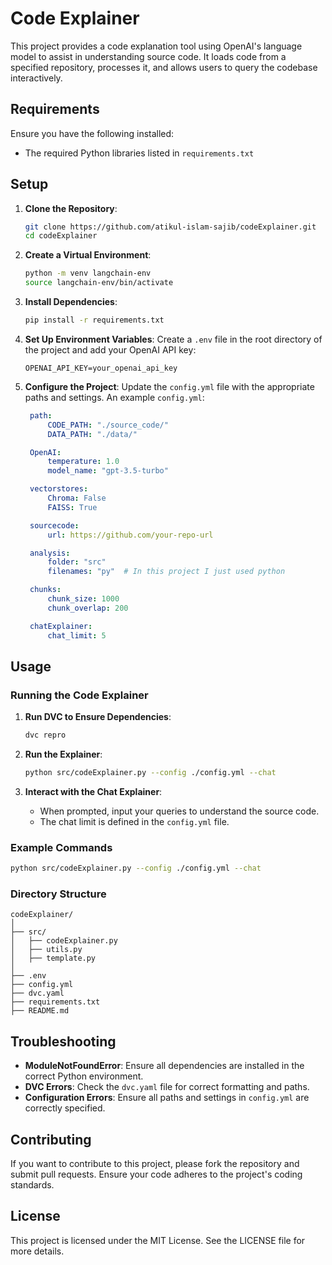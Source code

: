 # Code Explainer

This project provides a code explanation tool using OpenAI's language model to assist in understanding source code. It loads code from a specified repository, processes it, and allows users to query the codebase interactively.

## Requirements
Ensure you have the following installed:
- The required Python libraries listed in `requirements.txt`

## Setup

1. **Clone the Repository**:
   ```sh
   git clone https://github.com/atikul-islam-sajib/codeExplainer.git
   cd codeExplainer
   ```

2. **Create a Virtual Environment**:
   ```sh
   python -m venv langchain-env
   source langchain-env/bin/activate
   ```

3. **Install Dependencies**:
   ```sh
   pip install -r requirements.txt
   ```

4. **Set Up Environment Variables**:
   Create a `.env` file in the root directory of the project and add your OpenAI API key:
   ```
   OPENAI_API_KEY=your_openai_api_key
   ```

5. **Configure the Project**:
   Update the `config.yml` file with the appropriate paths and settings. An example `config.yml`:
   ```yaml
    path:
        CODE_PATH: "./source_code/"
        DATA_PATH: "./data/"

    OpenAI:
        temperature: 1.0
        model_name: "gpt-3.5-turbo"

    vectorstores:
        Chroma: False
        FAISS: True

    sourcecode:
        url: https://github.com/your-repo-url

    analysis:
        folder: "src"
        filenames: "py"  # In this project I just used python

    chunks:
        chunk_size: 1000
        chunk_overlap: 200

    chatExplainer:
        chat_limit: 5
   ```

## Usage

### Running the Code Explainer

1. **Run DVC to Ensure Dependencies**:
   ```sh
   dvc repro
   ```

2. **Run the Explainer**:
   ```sh
   python src/codeExplainer.py --config ./config.yml --chat
   ```

3. **Interact with the Chat Explainer**:
   - When prompted, input your queries to understand the source code.
   - The chat limit is defined in the `config.yml` file.

### Example Commands

```sh
python src/codeExplainer.py --config ./config.yml --chat
```

### Directory Structure

```
codeExplainer/
│
├── src/
│   ├── codeExplainer.py
│   ├── utils.py
│   ├── template.py
│
├── .env
├── config.yml
├── dvc.yaml
├── requirements.txt
├── README.md
```

## Troubleshooting

- **ModuleNotFoundError**: Ensure all dependencies are installed in the correct Python environment.
- **DVC Errors**: Check the `dvc.yaml` file for correct formatting and paths.
- **Configuration Errors**: Ensure all paths and settings in `config.yml` are correctly specified.

## Contributing

If you want to contribute to this project, please fork the repository and submit pull requests. Ensure your code adheres to the project's coding standards.

## License

This project is licensed under the MIT License. See the LICENSE file for more details.